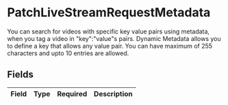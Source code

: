 # PatchLiveStreamRequestMetadata

You can search for videos with specific key value pairs using metadata, when you tag a video in "key":"value"s pairs. Dynamic Metadata allows you to define a key that allows any value pair. You can have maximum of 255 characters and upto 10 entries are allowed.


## Fields

| Field       | Type        | Required    | Description |
| ----------- | ----------- | ----------- | ----------- |